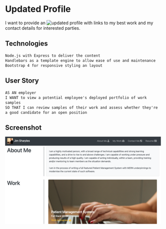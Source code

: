 # Updated Profile

I want to provide an ![updated profile](https://week-09-homework.herokuapp.com/) with links to my best work and my contact details for interested parties.

## Technologies
```
Node.js with Express to deliver the content
Handlebars as a template engine to allow ease of use and maintenance
Bootstrap 4 for responsive styling an layout
```

## User Story

```
AS AN employer
I WANT to view a potential employee's deployed portfolio of work samples
SO THAT I can review samples of their work and assess whether they're a good candidate for an open position
```

## Screenshot
![screenshot](./public/img/screenshot.png)